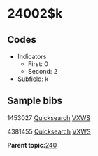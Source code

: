 # 24002$k

## Codes

-   Indicators
    -   First: 0
    -   Second: 2
-   Subfield: k

## Sample bibs

1453027 [Quicksearch](https://search.library.yale.edu/catalog/1453027) [VXWS](http://prodorbis.library.yale.edu:7014/vxws/GetHoldingsService?bibId=1453027)

4381455 [Quicksearch](https://search.library.yale.edu/catalog/4381455) [VXWS](http://prodorbis.library.yale.edu:7014/vxws/GetHoldingsService?bibId=4381455)

**Parent topic:**[240](../../tags/240/240.md)

